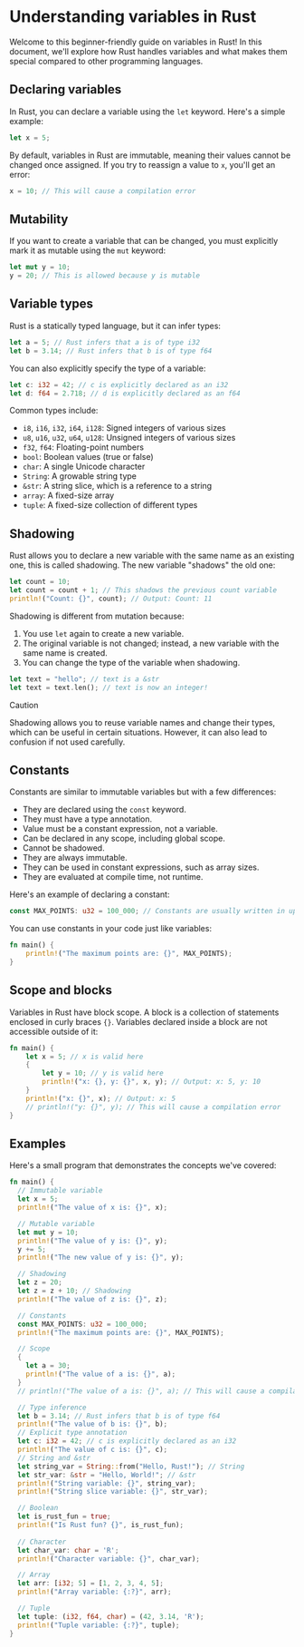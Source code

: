 # Understanding variables in Rust

Welcome to this beginner-friendly guide on variables in Rust! In this document, we'll explore how Rust handles variables
and what makes them special compared to other programming languages.

## Declaring variables
In Rust, you can declare a variable using the `let` keyword. Here's a simple example:

```rust
let x = 5;
```
By default, variables in Rust are immutable, meaning their values cannot be changed once assigned. If you try to reassign a value to `x`, you'll get an error:

```rust
x = 10; // This will cause a compilation error
```
## Mutability
If you want to create a variable that can be changed, you must explicitly mark it as mutable using the `mut` keyword:

```rust
let mut y = 10;
y = 20; // This is allowed because y is mutable
```

## Variable types
Rust is a statically typed language, but it can infer types:
```rust
let a = 5; // Rust infers that a is of type i32
let b = 3.14; // Rust infers that b is of type f64
```
You can also explicitly specify the type of a variable:

```rust
let c: i32 = 42; // c is explicitly declared as an i32
let d: f64 = 2.718; // d is explicitly declared as an f64
```
Common types include:
- `i8`, `i16`, `i32`, `i64`, `i128`: Signed integers of various sizes
- `u8`, `u16`, `u32`, `u64`, `u128`: Unsigned integers of various sizes
- `f32`, `f64`: Floating-point numbers
- `bool`: Boolean values (true or false)
- `char`: A single Unicode character
- `String`: A growable string type
- `&str`: A string slice, which is a reference to a string
- `array`: A fixed-size array
- `tuple`: A fixed-size collection of different types
  
## Shadowing
Rust allows you to declare a new variable with the same name as an existing one, this is called shadowing. The new variable "shadows" the old one:

```rust
let count = 10;
let count = count + 1; // This shadows the previous count variable
println!("Count: {}", count); // Output: Count: 11
```

Shadowing is different from mutation because:
1. You use `let` again to create a new variable.
2. The original variable is not changed; instead, a new variable with the same name is created.
3. You can change the type of the variable when shadowing.
```rust
let text = "hello"; // text is a &str
let text = text.len(); // text is now an integer!
```

> [!CAUTION]
> Shadowing allows you to reuse variable names and change their types, which can be useful in certain situations. However, it can also lead to confusion if not used carefully.

## Constants
Constants are similar to immutable variables but with a few differences:
- They are declared using the `const` keyword.
- They must have a type annotation.
- Value must be a constant expression, not a variable.
- Can be declared in any scope, including global scope.
- Cannot be shadowed.
- They are always immutable.
- They can be used in constant expressions, such as array sizes.
- They are evaluated at compile time, not runtime.

Here's an example of declaring a constant:

```rust
const MAX_POINTS: u32 = 100_000; // Constants are usually written in uppercase
```
You can use constants in your code just like variables:

```rust
fn main() {
    println!("The maximum points are: {}", MAX_POINTS);
}
```

## Scope and blocks
Variables in Rust have block scope. A block is a collection of statements enclosed in curly braces `{}`. Variables declared inside a block are not accessible outside of it:

```rust
fn main() {
    let x = 5; // x is valid here
    {
        let y = 10; // y is valid here
        println!("x: {}, y: {}", x, y); // Output: x: 5, y: 10
    }
    println!("x: {}", x); // Output: x: 5
    // println!("y: {}", y); // This will cause a compilation error
}
```

## Examples

Here's a small program that demonstrates the concepts we've covered:

```rust
fn main() {
  // Immutable variable
  let x = 5;
  println!("The value of x is: {}", x);

  // Mutable variable
  let mut y = 10;
  println!("The value of y is: {}", y);
  y += 5;
  println!("The new value of y is: {}", y);

  // Shadowing
  let z = 20;
  let z = z + 10; // Shadowing
  println!("The value of z is: {}", z);

  // Constants
  const MAX_POINTS: u32 = 100_000;
  println!("The maximum points are: {}", MAX_POINTS);

  // Scope
  {
    let a = 30;
    println!("The value of a is: {}", a);
  }
  // println!("The value of a is: {}", a); // This will cause a compilation error

  // Type inference
  let b = 3.14; // Rust infers that b is of type f64
  println!("The value of b is: {}", b);
  // Explicit type annotation
  let c: i32 = 42; // c is explicitly declared as an i32
  println!("The value of c is: {}", c);
  // String and &str
  let string_var = String::from("Hello, Rust!"); // String
  let str_var: &str = "Hello, World!"; // &str
  println!("String variable: {}", string_var);
  println!("String slice variable: {}", str_var);

  // Boolean
  let is_rust_fun = true;
  println!("Is Rust fun? {}", is_rust_fun);
  
  // Character
  let char_var: char = 'R';
  println!("Character variable: {}", char_var);

  // Array
  let arr: [i32; 5] = [1, 2, 3, 4, 5];
  println!("Array variable: {:?}", arr);

  // Tuple
  let tuple: (i32, f64, char) = (42, 3.14, 'R');
  println!("Tuple variable: {:?}", tuple);
}
```